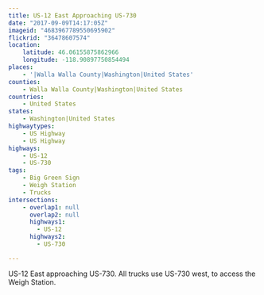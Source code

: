 ```yaml
---
title: US-12 East Approaching US-730
date: "2017-09-09T14:17:05Z"
imageid: "4683967789550695902"
flickrid: "36478607574"
location:
    latitude: 46.06155875862966
    longitude: -118.90897750854494
places:
    - '|Walla Walla County|Washington|United States'
counties:
    - Walla Walla County|Washington|United States
countries:
    - United States
states:
    - Washington|United States
highwaytypes:
    - US Highway
    - US Highway
highways:
    - US-12
    - US-730
tags:
    - Big Green Sign
    - Weigh Station
    - Trucks
intersections:
    - overlap1: null
      overlap2: null
      highways1:
        - US-12
      highways2:
        - US-730

---
```

US-12 East approaching US-730.  All trucks use US-730 west, to access the Weigh Station.